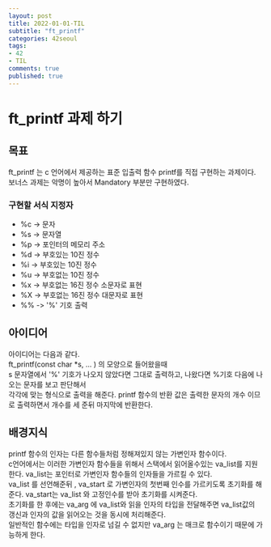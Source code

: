```yaml
---
layout: post
title: 2022-01-01-TIL
subtitle: "ft_printf"
categories: 42seoul
tags:
- 42
- TIL
comments: true
published: true
---
```


# ft_printf 과제 하기

## 목표  

ft_printf 는 c 언어에서 제공하는 표준 입출력 함수 printf를 직접 구현하는 과제이다.  
보너스 과제는 악명이 높아서 Mandatory 부분만 구현하였다.  
  
  
### 구현할 서식 지정자  
- %c -> 문자
- %s -> 문자열
- %p -> 포인터의 메모리 주소
- %d -> 부호있는 10진 정수
- %i -> 부호있는 10진 정수
- %u -> 부호없는 10진 정수
- %x -> 부호없는 16진 정수 소문자로 표현 
- %X -> 부호없는 16진 정수 대문자로 표현
- %% -> '%' 기호 출력 

## 아이디어  

아이디어는 다음과 같다.  
ft_printf(const char *s, ... ) 의 모양으로 들어왔을때  
s 문자열에서 '%' 기호가 나오지 않았다면 그대로 출력하고, 나왔다면 %기호 다음에 나오는 문자를 보고 판단해서  
각각에 맞는 형식으로 출력을 해준다.  printf 함수의 반환 값은 출력한 문자의 개수 이므로 출력하면서 개수를 세 준뒤 마지막에 반환한다.  


## 배경지식  

printf 함수의 인자는 다른 함수들처럼 정해져있지 않는 가변인자 함수이다.  
c언어에서는 이러한 가변인자 함수들을 위해서 스택에서 읽어올수있는 va_list를 지원한다.
va_list는 포인터로 가변인자 함수들의 인자들을 가르킬 수 있다.  
va_list 를 선언해준뒤 , va_start 로 가변인자의 첫번째 인수를 가르키도록 초기화를 해준다. 
va_start는 va_list 와 고정인수를 받아 초기화를 시켜준다.  
초기화를 한 후에는 va_arg 에 va_list와 읽을 인자의 타입을 전달해주면 va_list값의 갱신과 인자의 값을 읽어오는 것을 동시에 처리해준다.  
일반적인 함수에는 타입을 인자로 넘길 수 없지만 va_arg 는 매크로 함수이기 때문에 가능하게 한다.  








